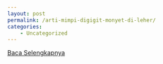 ```yaml
---
layout: post
permalink: /arti-mimpi-digigit-monyet-di-leher/
categories:
    - Uncategorized
---
```


[Baca Selengkapnya](/10)